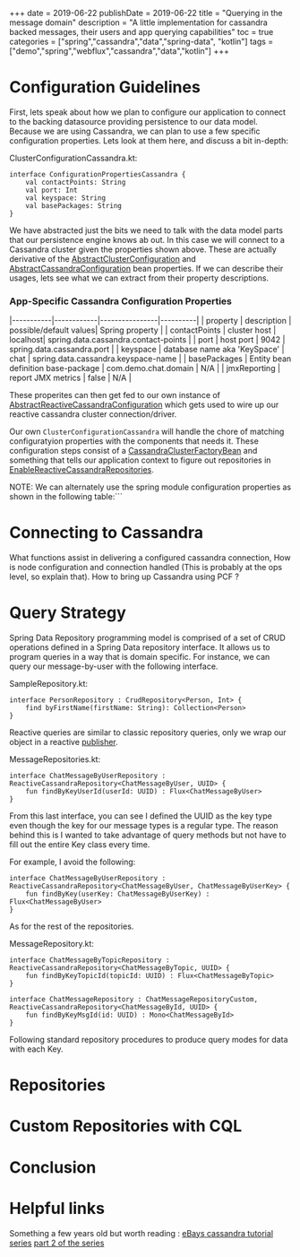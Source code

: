 +++
date = 2019-06-22
publishDate = 2019-06-22
title = "Querying in the message domain"
description = "A little implementation for cassandra backed messages, their users and app querying capabilities"
toc = true
categories = ["spring","cassandra","data","spring-data", "kotlin"]
tags = ["demo","spring","webflux","cassandra","data","kotlin"]
+++

# Configuration Guidelines

First, lets speak about how we plan to configure our application to connect to the backing datasource providing persistence to our data model. Because we are using Cassandra, we can plan to use a few specific configuration properties. Lets look at them here, and discuss a bit in-depth:

ClusterConfigurationCassandra.kt:

    interface ConfigurationPropertiesCassandra {
    	val contactPoints: String
    	val port: Int
    	val keyspace: String
    	val basePackages: String
    }

We have abstracted just the bits we need to talk with the data model parts that our persistence engine knows ab out.  In this case we will connect to a Cassandra cluster given the properties shown above. These are actually derivative of the [AbstractClusterConfiguration](https://docs.spring.io/spring-data/cassandra/docs/current/api/org/springframework/data/cassandra/config/AbstractClusterConfiguration.html) and [AbstractCassandraConfiguration](https://docs.spring.io/spring-data/cassandra/docs/current/api/org/springframework/data/cassandra/config/AbstractCassandraConfiguration.html) bean properties. If we can describe their usages, lets see what we can extract from their property descriptions.

### App-Specific Cassandra Configuration Properties

|-----------|------------|----------------|----------|
| property | description | possible/default values| Spring property |
| contactPoints | cluster host | localhost| spring.data.cassandra.contact-points |
| port | host port | 9042 | spring.data.cassandra.port |
| keyspace | database name aka 'KeySpace' | chat | spring.data.cassandra.keyspace-name |
| basePackages | Entity bean definition base-package | com.demo.chat.domain | N/A |
| jmxReporting | report JMX metrics | false | N/A |


These properites can then get fed to our own instance of [AbstractReactiveCassandraConfiguration](https://docs.spring.io/spring-data/cassandra/docs/current/api/org/springframework/data/cassandra/config/AbstractReactiveCassandraConfiguration.html) which gets used to wire up our reactive cassandra cluster connection/driver.

Our own `ClusterConfigurationCassandra` will handle the chore of matching configuratyion properties with the components that needs it. These configuration steps consist of a [CassandraClusterFactoryBean](https://docs.spring.io/spring-data/cassandra/docs/current/api/org/springframework/data/cassandra/config/CassandraClusterFactoryBean.html) and something that tells our application context to figure out repositories in [EnableReactiveCassandraRepositories](https://github.com/spring-projects/spring-data-cassandra/blob/master/src/main/asciidoc/reference/reactive-cassandra-repositories.adoc).

NOTE:  We can alternately use the spring module configuration properties as shown in the following table:```

# Connecting to Cassandra

  What functions assist in delivering a configured cassandra connection, How is node configuration and connection handled (This is probably at the ops level, so explain that). How to bring up Cassandra using PCF ?
 
# Query Strategy

Spring Data Repository programming model is comprised of a set of CRUD operations defined in a Spring Data repository interface.
It allows us to program queries in a way that is domain specific. For instance, we can query our message-by-user with the following interface.

SampleRepository.kt:

    interface PersonRepository : CrudRepository<Person, Int> {
        find byFirstName(firstName: String): Collection<Person>
    }

Reactive queries are similar to classic repository queries, only we wrap our <T> object in a reactive [publisher](https://projectreactor.io/docs/core/release/api/reactor/core/publisher/Flux.html).

MessageRepositories.kt:

    interface ChatMessageByUserRepository : ReactiveCassandraRepository<ChatMessageByUser, UUID> {
        fun findByKeyUserId(userId: UUID) : Flux<ChatMessageByUser>
    }

From this last interface, you can see I defined the UUID as the key type even though the key for our message types is a regular type.
The reason behind this is I wanted to take advantage of query methods but not have to fill out the entire Key class every time.

For example, I avoid the following:

    interface ChatMessageByUserRepository : ReactiveCassandraRepository<ChatMessageByUser, ChatMessageByUserKey> {
        fun findByKey(userKey: ChatMessageByUserKey) : Flux<ChatMessageByUser>
    }

As for the rest of the repositories.
    
MessageRepository.kt:

    interface ChatMessageByTopicRepository : ReactiveCassandraRepository<ChatMessageByTopic, UUID> {
        fun findByKeyTopicId(topicId: UUID) : Flux<ChatMessageByTopic>
    }
    
    interface ChatMessageRepository : ChatMessageRepositoryCustom, ReactiveCassandraRepository<ChatMessageById, UUID> {
        fun findByKeyMsgId(id: UUID) : Mono<ChatMessageById>
    }

Following standard repository procedures to produce query modes for data with each Key. 
    
# Repositories

# Custom Repositories with CQL

# Conclusion 

# Helpful links

Something a few years old but worth reading : 
[eBays cassandra tutorial series](https://www.ebayinc.com/stories/blogs/tech/cassandra-data-modeling-best-practices-part-1/)
[part 2 of the series](https://www.ebayinc.com/stories/blogs/tech/cassandra-data-modeling-best-practices-part-2/)

